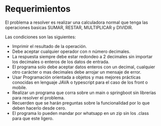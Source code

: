 # Requerimientos

El problema a resolver es realizar una calculadora normal que tenga las operaciones basicas SUMAR, RESTAR, MULTIPLICAR y DIVIDIR.

Las condiciones son las siguientes:
* Imprimir el resultado de la operación.
* Debe aceptar cualquier operador con n número decimales.
* La respuesta siempre debe estar redondeo a 2 decimales sin importar los decimales o enteros de los datos de entrada.
* El programa solo debe aceptar datos enteros con un decimal, cualquier otro carácter o mas decimales debe arrojar un mensaje de error.
* Usar Programación orientada a objetos y mas mejores prácticas conocidas en lenguaje JAVA o typescript para el caso de los front o mobile.
* Realizar un programa que corra sobre un main o springboot sin librerías para resolver el problema.
* Recuerden que se harán preguntas sobre la funcionalidad por lo que deben hacerlo desde cero.
* El programa lo pueden mandar por whatsapp en un zip sin los .class para que este ligero.
